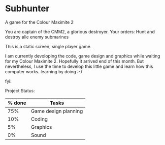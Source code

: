 # Subhunter
A game for the Colour Maximite 2

You are captain of the CMM2, a glorious destroyer.
Your orders: Hunt and destroy alle enemy submarines

This is a static screen, single player game.

I am currently devoloping the code, game design and graphics while waiting for my Colour Maximite 2.
Hopefully it arrived end of this month.
But nevertheless, I use the time to develop this little game and learn how this computer works.
learning by doing :-)

fyi:

Project Status:

% done | Tasks
-------|----------
75% | Game design planning
10% | Coding
 5% | Graphics
 0% | Sound

